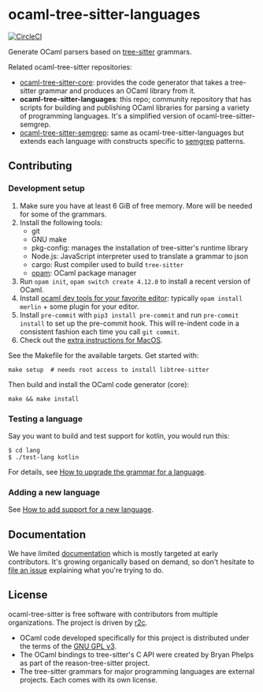 ocaml-tree-sitter-languages
==

[![CircleCI](https://circleci.com/gh/returntocorp/ocaml-tree-sitter-languages.svg?style=svg)](https://circleci.com/gh/returntocorp/ocaml-tree-sitter-languages)

Generate OCaml parsers based on
[tree-sitter](https://tree-sitter.github.io/tree-sitter/) grammars.

Related ocaml-tree-sitter repositories:
* [ocaml-tree-sitter-core](https://github.com/returntocorp/ocaml-tree-sitter-core): provides the code generator that
  takes a tree-sitter grammar and produces an OCaml library from it.
* **ocaml-tree-sitter-languages**: this repo; community repository
  that has scripts for building and publishing OCaml libraries for
  parsing a variety of programming languages. It's a simplified version of
  ocaml-tree-sitter-semgrep.
* [ocaml-tree-sitter-semgrep](https://github.com/returntocorp/ocaml-tree-sitter-semgrep): same as
  ocaml-tree-sitter-languages but extends each language with
  constructs specific to
  [semgrep](https://github.com/returntocorp/semgrep) patterns.

Contributing
--

### Development setup

1. Make sure you have at least 6 GiB of free memory. More will be
   needed for some of the grammars.
2. Install the following tools:
   * git
   * GNU make
   * pkg-config: manages the installation of tree-sitter's runtime library
   * Node.js: JavaScript interpreter used to translate a grammar to json
   * cargo: Rust compiler used to build `tree-sitter`
   * [opam](https://opam.ocaml.org/doc/Install.html): OCaml package manager
3. Run `opam init`, `opam switch create 4.12.0` to install a recent
   version of OCaml.
4. Install [ocaml dev tools for your favorite
   editor](https://github.com/janestreet/install-ocaml):
   typically `opam install merlin` + some plugin for your editor.
5. Install `pre-commit` with `pip3 install pre-commit` and run
   `pre-commit install` to set up the pre-commit hook.
   This will re-indent code in a consistent fashion each time you call
   `git commit`.
6. Check out the [extra instructions for MacOS](https://github.com/returntocorp/ocaml-tree-sitter-core/blob/main/doc/macos.md).

See the Makefile for the available targets. Get started with:
```
make setup  # needs root access to install libtree-sitter
```

Then build and install the OCaml code generator (core):
```
make && make install
```

### Testing a language

Say you want to build and test support for kotlin, you would run this:

```
$ cd lang
$ ./test-lang kotlin
```

For details, see [How to upgrade the grammar for a
language](doc/updating-a-grammar.md).

### Adding a new language

See [How to add support for a new language](doc/adding-a-language.md).

Documentation
--

We have limited [documentation](doc) which is mostly targeted at
early contributors. It's growing organically based on demand, so don't
hesitate to [file an issue](https://github.com/returntocorp/ocaml-tree-sitter/issues)
explaining what you're trying to do.

License
--

ocaml-tree-sitter is free software with contributors from multiple
organizations. The project is driven by [r2c](https://github.com/returntocorp).

- OCaml code developed specifically for this project is
  distributed under the terms of the [GNU GPL v3](LICENSE).
- The OCaml bindings to tree-sitter's C API were created by Bryan
  Phelps as part of the reason-tree-sitter project.
- The tree-sitter grammars for major programming languages are
  external projects. Each comes with its own license.

